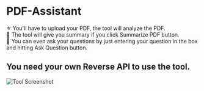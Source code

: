 # PDF-Assistant
⚜️ You'll have to upload your PDF, the tool will analyze the PDF.\
🎈 The tool will give you summary if you click Summarize PDF button.\
🔮 You can even ask your questions by just entering your question in the box and hitting Ask Question button.

## You need your own Reverse API to use the tool.

![Tool Screenshot](https://envs.sh/qhb.jpg)
